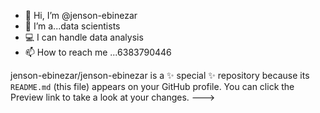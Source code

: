 - 👋 Hi, I’m @jenson-ebinezar
- 🌱 I’m a...data scientists
- 💻 I can handle data analysis
- 📫 How to reach me ...6383790446 

jenson-ebinezar/jenson-ebinezar is a ✨ special ✨ repository because its `README.md` (this file) appears on your GitHub profile.
You can click the Preview link to take a look at your changes.
--->
